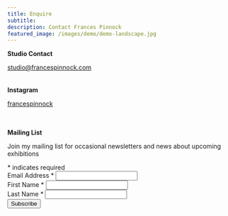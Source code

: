 ```yaml
---
title: Enquire
subtitle: 
description: Contact Frances Pinnock
featured_image: /images/demo/demo-landscape.jpg
---
```

<link href="//cdn-images.mailchimp.com/embedcode/classic-10_7.css" rel="stylesheet" type="text/css">

**Studio Contact**

<studio@francespinnock.com>
<br />
<br />
<br />
**Instagram**

[francespinnock](https://www.instagram.com/francespinnock)
<br />
<br />
<br />

**Mailing List**

Join my mailing list for occasional newsletters and news about upcoming exhibitions
<div id="mc_embed_signup" class="mail-form wrap">
<form action="https://francespinnock.us6.list-manage.com/subscribe/post?u=a0ddb03120ee57b0bc8423589&amp;id=d7174fc65c" method="post" id="mc-embedded-subscribe-form" name="mc-embedded-subscribe-form" class="validate" target="_blank" novalidate>
    <div id="mc_embed_signup_scroll">
	
<div class="indicates-required"><span class="asterisk">*</span> indicates required</div>
<div class="mc-field-group">
	<label for="mce-EMAIL">Email Address  <span class="asterisk">*</span>
</label>
	<input type="email" value="" name="EMAIL" class="required email" id="mce-EMAIL">
</div>
<div class="mc-field-group">
	<label for="mce-FNAME">First Name  <span class="asterisk">*</span>
</label>
	<input type="text" value="" name="FNAME" class="required" id="mce-FNAME">
</div>
<div class="mc-field-group">
	<label for="mce-LNAME">Last Name  <span class="asterisk">*</span>
</label>
	<input type="text" value="" name="LNAME" class="required" id="mce-LNAME">
</div>
	<div id="mce-responses" class="clear">
		<div class="response" id="mce-error-response" style="display:none"></div>
		<div class="response" id="mce-success-response" style="display:none"></div>
	</div> 
    <div style="position: absolute; left: -5000px;" aria-hidden="true"><input type="text" name="b_a0ddb03120ee57b0bc8423589_d7174fc65c" tabindex="-1" value=""></div>
    <div class="clear"><input type="submit" value="Subscribe" name="subscribe" id="mc-embedded-subscribe" class="button"></div>
    </div>
</form>
</div>
